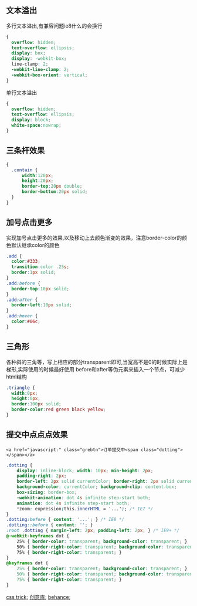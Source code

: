 ## 文本溢出
多行文本溢出,有兼容问题ie8什么的会换行
``` css
{
  overflow: hidden; 
  text-overflow: ellipsis; 
  display: box; 
  display: -webkit-box; 
  line-clamp: 2; 
  -webkit-line-clamp: 2; 
  -webkit-box-orient: vertical;
}
```
单行文本溢出
``` css
{
  overflow: hidden; 
  text-overflow: ellipsis; 
  display: block;
  white-space:nowrap;
}
```

## 三条杆效果
``` css
{
  .contain {
      width:120px;
      height:20px;
      border-top:20px double;
      border-bottom:20px solid;
  }
}
```

## 加号点击更多
实现加号点击更多的效果,以及移动上去颜色渐变的效果，注意border-color的颜色默认继承color的颜色
``` css
.add {
  color:#333;
  transition:color .25s;
  border:1px solid;
}
.add:before {
  border-top:10px solid;
}
.add:after {
  border-left:10px solid;
}
.add:hover {
  color:#06c;
}
```

## 三角形
各种斜的三角等，写上相应的部分transparent即可,当宽高不是0的时候实际上是梯形,实际使用的时候最好使用
before和after等伪元素来插入一个节点，可减少html结构
``` css
.triangle {
  width:0px;
  height:0px;
  border:100px solid;
  border-color:red green black yellow;
}
```

## 提交中点点点效果
`<a href="javascript:" class="grebtn">订单提交中<span class="dotting"></span></a>`
``` css
.dotting {
    display: inline-block; width: 10px; min-height: 2px;
    padding-right: 2px;
    border-left: 2px solid currentColor; border-right: 2px solid currentColor;
    background-color: currentColor; background-clip: content-box;
    box-sizing: border-box;
    -webkit-animation: dot 4s infinite step-start both;
    animation: dot 4s infinite step-start both;
    *zoom: expression(this.innerHTML = '...'); /* IE7 */
}
.dotting:before { content: '...'; } /* IE8 */
.dotting::before { content: ''; }
:root .dotting { margin-left: 2px; padding-left: 2px; } /* IE9+ */
@-webkit-keyframes dot {
    25% { border-color: transparent; background-color: transparent; }
    50% { border-right-color: transparent; background-color: transparent; }
    75% { border-right-color: transparent; }
}
@keyframes dot {
    25% { border-color: transparent; background-color: transparent; }
    50% { border-right-color: transparent; background-color: transparent; }
    75% { border-right-color: transparent; }
}
```

[css trick](https://css-tricks.com/archives/);
[创意库](https://www.ideacool.net/);
[behance](https://www.behance.net/search?search=web%20design);
















